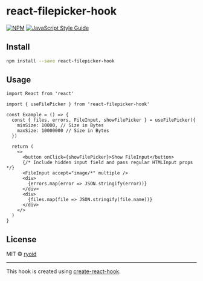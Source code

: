# react-filepicker-hook

> 

[![NPM](https://img.shields.io/npm/v/react-filepicker-hook.svg)](https://www.npmjs.com/package/react-filepicker-hook) [![JavaScript Style Guide](https://img.shields.io/badge/code_style-standard-brightgreen.svg)](https://standardjs.com)

## Install

```bash
npm install --save react-filepicker-hook
```

## Usage

```tsx
import React from 'react'

import { useFilePicker } from 'react-filepicker-hook'

const Example = () => {
  const { files, errors, FileInput, showFilePicker } = useFilePicker({
    minSize: 10000, // Size in Bytes
    maxSize: 10000000 // Size in Bytes
  })

  return (
    <>
      <button onClick={showFilePicker}>Show FileInput</button>
      {/* Include hidden input field and pass regular HTMLInput props */}
      <FileInput accept="image/*" multiple />
      <div>
        {errors.map(error => JSON.stringify(error))}
      </div>
      <div>
        {files.map(file => JSON.stringify(file.name))}
      </div>
    </>
  )
}
```

## License

MIT © [ryoid](https://github.com/ryoid)

---

This hook is created using [create-react-hook](https://github.com/hermanya/create-react-hook).
